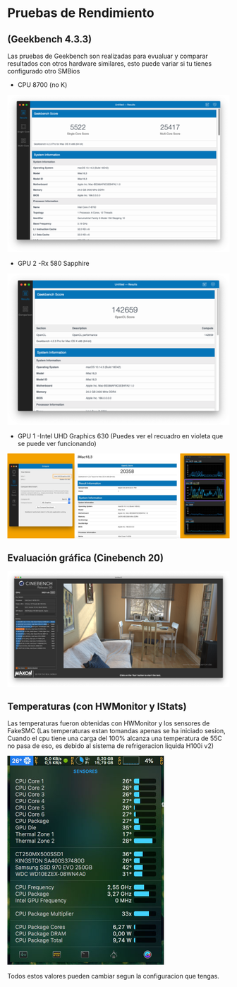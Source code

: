# Pruebas de Rendimiento

## (Geekbench 4.3.3)

Las pruebas de Geekbench son realizadas para evualuar y comparar resultados con otros hardware similares, esto puede variar si tu tienes configurado otro SMBios

- CPU 8700 (no K)

![bench4](images/Benchmark-04.png)

- GPU 2 -Rx 580 Sapphire

![bench5](images/Benchmark-05.png)

- GPU 1 -Intel UHD Graphics 630 (Puedes ver el recuadro en violeta que se puede ver funcionando)

![bench1](images/Benchmark-1.jpg)

## Evaluación gráfica (Cinebench 20)

![bench3](images/Benchmark-3.png)

## Temperaturas (con HWMonitor y IStats)

Las temperaturas fueron obtenidas con HWMonitor y los sensores de FakeSMC (Las temperaturas estan tomandas apenas se ha iniciado sesion, Cuando el cpu tiene una carga del 100% alcanza una temperatura de 55C no pasa de eso, es debido al sistema de refrigeracion liquida H100i v2)

![bench2](images/Benchmark-2.jpg)

Todos estos valores pueden cambiar segun la configuracion que tengas.
